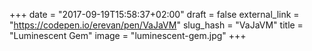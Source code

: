 +++
date = "2017-09-19T15:58:37+02:00" 
draft = false
external_link = "https://codepen.io/erevan/pen/VaJaVM"
slug_hash = "VaJaVM"
title = "Luminescent Gem"
image = "luminescent-gem.jpg"
+++ 